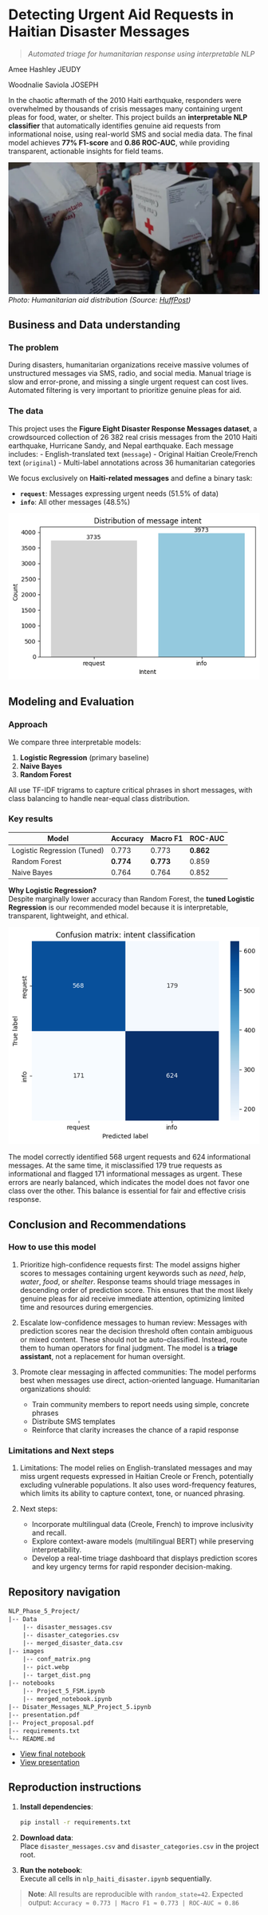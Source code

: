 # Detecting Urgent Aid Requests in Haitian Disaster Messages

> *Automated triage for humanitarian response using interpretable NLP*

Amee Hashley JEUDY

Woodnalie Saviola JOSEPH 

In the chaotic aftermath of the 2010 Haiti earthquake, responders were overwhelmed by thousands of crisis messages many containing urgent pleas for food, water, or shelter. This project builds an **interpretable NLP classifier** that automatically identifies genuine aid requests from informational noise, using real-world SMS and social media data. The final model achieves **77% F1-score** and **0.86 ROC-AUC**, while providing transparent, actionable insights for field teams.

![Haiti Earthquake Response](./images/pict.webp)  
*Photo: Humanitarian aid distribution (Source: [HuffPost](https://www.huffpost.com/entry/remembering-the-2010-earthquake-that-devastated-haiti_n_65036d3ee4b084b3a93f65d3))*

## Business and Data understanding

### The problem
During disasters, humanitarian organizations receive massive volumes of unstructured messages via SMS, radio, and social media. Manual triage is slow and error-prone, and missing a single urgent request can cost lives. Automated filtering is very important to prioritize genuine pleas for aid.

### The data
This project uses the **Figure Eight Disaster Response Messages dataset**, a crowdsourced collection of 26 382 real crisis messages from the 2010 Haiti earthquake, Hurricane Sandy, and Nepal earthquake. Each message includes:
    - English-translated text (`message`)
    - Original Haitian Creole/French text (`original`)
    - Multi-label annotations across 36 humanitarian categories

We focus exclusively on **Haiti-related messages** and define a binary task:  
- **`request`**: Messages expressing urgent needs (51.5% of data)  
- **`info`**: All other messages (48.5%)  

![target distribution](./images/target_dist.png)

## Modeling and Evaluation
### Approach
We compare three interpretable models:
1. **Logistic Regression** (primary baseline)
2. **Naive Bayes**
3. **Random Forest**

All use TF-IDF trigrams to capture critical phrases in short messages, with class balancing to handle near-equal class distribution.

### Key results
| Model                      | Accuracy | Macro F1 | ROC-AUC |
|----------------------------|----------|----------|---------|
| Logistic Regression (Tuned)| 0.773    | 0.773    | **0.862** |
| Random Forest              | **0.774**| **0.773**| 0.859   |
| Naive Bayes                | 0.764    | 0.764    | 0.852   |

**Why Logistic Regression?**  
Despite marginally lower accuracy than Random Forest, the **tuned Logistic Regression** is our recommended model because it is interpretable, transparent, lightweight, and ethical.

![confusion matrix](./images/conf_matrix.png)

The model correctly identified 568 urgent requests and 624 informational messages. At the same time, it misclassified 179 true requests as informational and flagged 171 informational messages as urgent. These errors are nearly balanced, which indicates the model does not favor one class over the other. This balance is essential for fair and effective crisis response.

## Conclusion and Recommendations

### How to use this model
1. Prioritize high-confidence requests first: The model assigns higher scores to messages containing urgent keywords such as *need*, *help*, *water*, *food*, or *shelter*. Response teams should triage messages in descending order of prediction score. This ensures that the most likely genuine pleas for aid receive immediate attention, optimizing limited time and resources during emergencies.

2. Escalate low-confidence messages to human review: Messages with prediction scores near the decision threshold often contain ambiguous or mixed content. These should not be auto-classified. Instead, route them to human operators for final judgment. The model is a **triage assistant**, not a replacement for human oversight.

3. Promote clear messaging in affected communities: The model performs best when messages use direct, action-oriented language. Humanitarian organizations should:
   - Train community members to report needs using simple, concrete phrases  
   - Distribute SMS templates
   - Reinforce that clarity increases the chance of a rapid response  

### Limitations and Next steps
1. Limitations: The model relies on English-translated messages and may miss urgent requests expressed in Haitian Creole or French, potentially excluding vulnerable populations. It also uses word-frequency features, which limits its ability to capture context, tone, or nuanced phrasing.

2. Next steps:
   - Incorporate multilingual data (Creole, French) to improve inclusivity and recall.
   - Explore context-aware models (multilingual BERT) while preserving interpretability.
   - Develop a real-time triage dashboard that displays prediction scores and key urgency terms for rapid responder decision-making.

## Repository navigation

```
NLP_Phase_5_Project/
|-- Data
    |-- disaster_messages.csv
    |-- disaster_categories.csv
    |-- merged_disaster_data.csv
|-- images
    |-- conf_matrix.png
    |-- pict.webp
    |-- target_dist.png  
|-- notebooks
    |-- Project_5_FSM.ipynb
    |-- merged_notebook.ipynb
|-- Disater_Messages_NLP_Project_5.ipynb
|-- presentation.pdf
|-- Project_proposal.pdf
|-- requirements.txt
└-- README.md
```
- [View final notebook](Disater_Messages_NLP_Project_5.ipynb)
- [View presentation](presentation.pdf)

## Reproduction instructions

1. **Install dependencies**:
   ```bash
   pip install -r requirements.txt
   ```

2. **Download data**:  
   Place `disaster_messages.csv` and `disaster_categories.csv` in the project root.

3. **Run the notebook**:  
   Execute all cells in `nlp_haiti_disaster.ipynb` sequentially.


> **Note**: All results are reproducible with `random_state=42`. Expected output: `Accuracy ≈ 0.773 | Macro F1 ≈ 0.773 | ROC-AUC ≈ 0.86`


